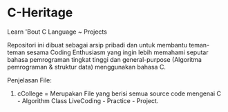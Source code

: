 # C-Heritage
Learn 'Bout C Language ~ Projects

Repositori ini dibuat sebagai arsip pribadi dan untuk membantu teman-teman sesama Coding Enthusiasm yang ingin lebih memahami seputar bahasa pemrograman tingkat tinggi dan general-purpose (Algoritma pemrograman & struktur data) menggunakan bahasa C.

Penjelasan File:
1. cCollege = Merupakan File yang berisi semua source code mengenai C - Algorithm Class LiveCoding - Practice - Project.
